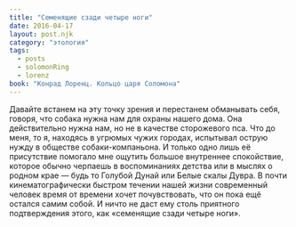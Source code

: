 ```yaml
---
title: "Семенящие сзади четыре ноги"
date: 2016-04-17
layout: post.njk
category: "этология"
tags:
  - posts
  - solomonRing
  - lorenz
book: "Конрад Лоренц. Кольцо царя Соломона"
---
```


Давайте встанем на эту точку зрения и перестанем обманывать себя, говоря, что собака нужна нам для охраны нашего дома. Она действительно нужна нам, но не в качестве сторожевого пса. Что до меня, то я, находясь в угрюмых чужих городах, испытывал острую нужду в обществе собаки-компаньона. И только одно лишь её присутствие помогало мне ощутить большое внутреннее спокойствие, которое обычно черпаешь в воспоминаниях детства или в мыслях о родном крае — будь то Голубой Дунай или Белые скалы Дувра. В почти кинематографически быстром течении нашей жизни современный человек время от времени хочет почувствовать, что он пока ещё остался самим собой. И ничто не даст ему столь приятного подтверждения этого, как «семенящие сзади четыре ноги».
